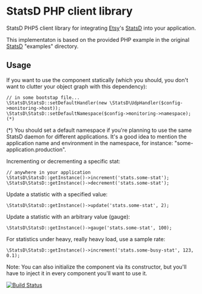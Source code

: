 StatsD PHP client library
=========================

StatsD PHP5 client library for integrating [Etsy][etsy]'s [StatsD][statsd] into your application.

This implementaton is based on the provided PHP example in the original [StatsD][statsd] "examples" directory.

Usage
-----

If you want to use the component statically (which you should, you don't want to clutter your object graph with this dependency):

    // in some bootstap file...
    \StatsD\StatsD::setDefaultHandler(new \StatsD\UdpHandler($config->monitoring->host));
    \StatsD\StatsD::setDefaultNamespace($config->monitoring->namespace); (*)

(*) You should set a default namespace if you're planning to use the same StatsD daemon for different applications.
It's a good idea to mention the application name and environment in the namespace, for instance: "some-application.production".

Incrementing or decrementing a specific stat:

    // anywhere in your application
    \StatsD\StatsD::getInstance()->increment('stats.some-stat');
    \StatsD\StatsD::getInstance()->decrement('stats.some-stat');

Update a statistic with a specified value:

    \StatsD\StatsD::getInstance()->update('stats.some-stat', 2);

Update a statistic with an arbitrary value (gauge):

    \StatsD\StatsD::getInstance()->gauge('stats.some-stat', 100);

For statistics under heavy, really heavy load, use a sample rate:

    \StatsD\StatsD::getInstance()->increment('stats.some-busy-stat', 123, 0.1);


Note: You can also initialize the component via its constructor, but you'll have to inject it in every component you'll want to use it.

[etsy]: http://www.etsy.com
[statsd]: https://github.com/etsy/statsd

[![Build Status](https://secure.travis-ci.org/FabriZZio/statsd-php.png?branch=master)](http://travis-ci.org/FabriZZio/statsd-php)